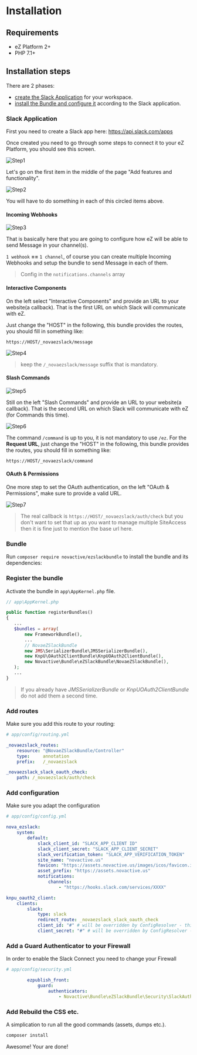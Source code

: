# Installation


## Requirements

* eZ Platform 2+
* PHP 7.1+

## Installation steps

There are 2 phases:

- [create the Slack Application](#slack-application) for your workspace.
- [install the Bundle and configure it](#bundle) according to the Slack application.


### Slack Application

First you need to create a Slack app here: https://api.slack.com/apps

Once created you need to go through some steps to connect it to your eZ Platform, you should see this screen.

![Step1]

Let's go on the first item in the middle of the page "Add features and functionality".

![Step2]

You will have to do something in each of this circled items above.

#### Incoming Webhooks

![Step3]

That is basically here that you are going to configure how eZ will be able to send Message in your channel(s). 

`1 webhook` **==** `1 channel`, of course you can create multiple Incoming Webhooks and setup the bundle to send Message
in each of them.

> Config in the `notifications.channels` array

#### Interactive Components

On the left select "Interactive Components" and provide an URL to your website(a callback). That is the first URL on which 
Slack will communicate with eZ.

Just change the "HOST" in the following, this bundle provides the routes, you should fill in something like:

`https://HOST/_novaezslack/message`

![Step4]

> keep the `/_novaezslack/message` suffix that is mandatory.

#### Slash Commands

![Step5]

Still on the left "Slash Commands" and provide an URL to your website(a callback). That is the second URL on which Slack
will communicate with eZ (for Commands this time).
 
![Step6]

The command `/command` is up to you, it is not mandatory to use `/ez`. 
For the **Request URL**, just change the "HOST" in the following, this bundle provides the routes, you should fill in 
something like:
                        
`https://HOST/_novaezslack/command`


#### OAuth & Permissions

One more step to set the OAuth authentication, on the left "OAuth & Permissions", make sure to provide a valid URL.

![Step7]

> The real callback is `https://HOST/_novaezslack/auth/check` but you don't want to set that up as you want to manage
multiple SiteAccess then it is fine just to mention the base url here.

### Bundle

Run `composer require novactive/ezslackbundle` to install the bundle and its dependencies:

### Register the bundle

Activate the bundle in `app\AppKernel.php` file.

```php
// app\AppKernel.php

public function registerBundles()
{
   ...
   $bundles = array(
       new FrameworkBundle(),
       ...
       // NovaeZSlackBundle
       new JMS\SerializerBundle\JMSSerializerBundle(),
       new KnpU\OAuth2ClientBundle\KnpUOAuth2ClientBundle(),
       new Novactive\Bundle\eZSlackBundle\NovaeZSlackBundle(),
   );
   ...
}
```

> If you already have _JMSSerializerBundle_ or  _KnpUOAuth2ClientBundle_ do not add them a second time.


### Add routes

Make sure you add this route to your routing:

```yml
# app/config/routing.yml

_novaezslack_routes:
    resource: "@NovaeZSlackBundle/Controller"
    type:     annotation
    prefix:   /_novaezslack

_novaezslack_slack_oauth_check:
    path: /_novaezslack/auth/check
```

### Add configuration

Make sure you adapt the configuration

```yml
# app/config/config.yml

nova_ezslack:
    system:
        default:
            slack_client_id: "SLACK_APP_CLIENT ID"
            slack_client_secret: "SLACK_APP_CLIENT_SECRET"
            slack_verification_token: "SLACK_APP_VERIFICATION_TOKEN"
            site_name: "novactive.us"
            favicon: "https://assets.novactive.us/images/icos/favicon.ico"
            asset_prefix: "https://assets.novactive.us"
            notifications:
                channels:
                    - "https://hooks.slack.com/services/XXXX"

knpu_oauth2_client:
    clients:
        slack:
            type: slack
            redirect_route: _novaezslack_slack_oauth_check
            client_id: "#" # will be overridden by ConfigResolver - this value does not matter
            client_secret: "#" # will be overridden by ConfigResolver - this value does not matter

```

### Add a Guard Authenticator to your Firewall

In order to enable the Slack Connect you need to change your Firewall

```yaml
# app/config/security.yml

        ezpublish_front:
            guard:
                authenticators:
                    - Novactive\Bundle\eZSlackBundle\Security\SlackAuthenticator
```


### Add Rebuild the CSS etc.

A simplication to run all the good commands (assets, dumps etc.).

```bash
composer install
```

Awesome! Your are done!

[Step1]: images/NovaeZSlack-Step1.png
[Step2]: images/NovaeZSlack-Step2.png
[Step3]: images/NovaeZSlack-Step3.png
[Step4]: images/NovaeZSlack-Step4.png
[Step5]: images/NovaeZSlack-Step5.png
[Step6]: images/NovaeZSlack-Step6.png
[Step7]: images/NovaeZSlack-Step7.png
